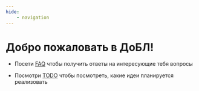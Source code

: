 ```yaml
---
hide:
    - navigation
---
```


# Добро пожаловать в ДоБЛ!

- Посети [FAQ] чтобы получить ответы на интересующие тебя вопросы
- Посмотри [TODO] чтобы посмотреть, какие идеи планируется реализовать

    [FAQ]: FAQ.md
    [TODO]: TODO.md
